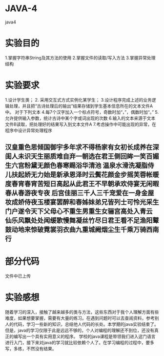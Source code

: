 # JAVA-4
java4
# 实验目的
1.掌握字符串String及其方法的使用
2.掌握文件的读取/写入方法
3.掌握异常处理结构
# 实验要求

1.设计学生类；
2. 采用交互式方式实例化某学生；
3.设计程序完成上述的业务逻辑处理，并且把“古诗处理后的输出”结果存储到学生基本信息所在的文本文件A中。 对于下列文本
4.每7个汉字加入一个标点符号，奇数时加“，”，偶数时加“。”
5.允许提供输入参数，统计古诗中某个字或词出现的次数
6.输入的文本来源于文本文件B读取，把处理好的结果写入到文本文件A
7.考虑操作中可能出现的异常，在程序中设计异常处理程序
## 汉皇重色思倾国御宇多年求不得杨家有女初长成养在深闺人未识天生丽质难自弃一朝选在君王侧回眸一笑百媚生六宫粉黛无颜色春寒赐浴华清池 温泉水滑洗凝脂侍儿扶起娇无力始是新承恩泽时云鬓花颜金步摇芙蓉帐暖度春宵春宵苦短日高起从此君王不早朝承欢侍宴无闲暇春从春游夜专夜 后宫佳丽三千人三千宠爱在一身金屋妆成娇侍夜玉楼宴罢醉和春姊妹弟兄皆列士可怜光采生门户遂令天下父母心不重生男重生女骊宫高处入青云 仙乐风飘处处闻缓歌慢舞凝丝竹尽日君王看不足渔阳鼙鼓动地来惊破霓裳羽衣曲九重城阙烟尘生千乘万骑西南行 
# 部分代码
文件中已上传
# 实验感想
随着学习的深入，接触了越来越多的类与方法，这些东西对于我个人理解方面有些难度，如果想要掌握，需要有大量的练习。在遇到问题时可以去查阅资料，参考别人的代码，学习一些新的知识，总结他人代码的长处。本学期的java实验结束了。但是，java的学习仅限于此是远远不够的，个人对编程的理解还不到位，还没有真正的编写出一个具有实用意义的程序。 学校的java课程是带领我们进入这门语言进行入门，接下来对java的学习就比较依赖个人了。在学习编程的过程中，要多写，多练，不然没有结果。
